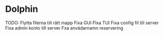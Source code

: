 # Dolphin
TODO:
Flytta filerna till rätt mapp
Fixa GUI
FIxa TUI
Fixa config fil till server
Fixa admin konto till server
Fxa anvädarnamn reservering
